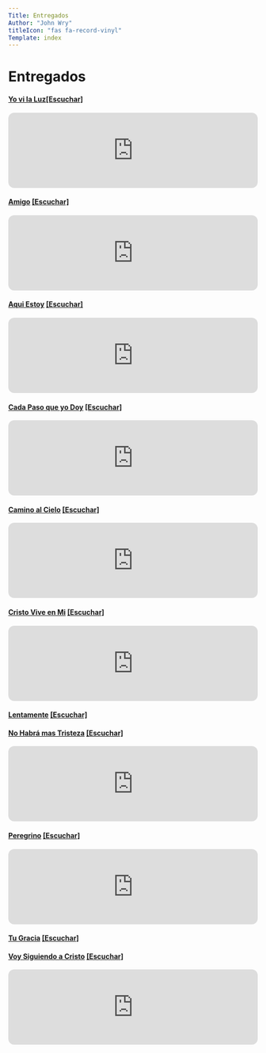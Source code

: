 ```yaml
---
Title: Entregados
Author: "John Wry"
titleIcon: "fas fa-record-vinyl"
Template: index
---
```


# Entregados

#### [Yo vi la Luz]()[[Escuchar]](https://open.spotify.com/track/1hPEk6gXPHFVxouy2yzD0e?si=55392cf4b9b6483a)
<iframe style="border-radius:12px" src="https://open.spotify.com/embed/track/1hPEk6gXPHFVxouy2yzD0e?utm_source=generator" width="100%" height="152" frameBorder="0" allowfullscreen="" allow="autoplay; clipboard-write; encrypted-media; fullscreen; picture-in-picture" loading="lazy"></iframe>


#### [Amigo]() [[Escuchar]](https://open.spotify.com/track/24dBOMmtznHn0f46X1yJ1U?si=d3ff6a2b905f4bf5)
<iframe style="border-radius:12px" src="https://open.spotify.com/embed/track/24dBOMmtznHn0f46X1yJ1U?utm_source=generator" width="100%" height="152" frameBorder="0" allowfullscreen="" allow="autoplay; clipboard-write; encrypted-media; fullscreen; picture-in-picture" loading="lazy"></iframe>

#### [Aqui Estoy]() [[Escuchar]](https://open.spotify.com/track/3W8JmxZRypyBCkrx4U5di9?si=ed7fdb41c5dc427d)
<iframe style="border-radius:12px" src="https://open.spotify.com/embed/track/3W8JmxZRypyBCkrx4U5di9?utm_source=generator" width="100%" height="152" frameBorder="0" allowfullscreen="" allow="autoplay; clipboard-write; encrypted-media; fullscreen; picture-in-picture" loading="lazy"></iframe>

#### [Cada Paso que yo Doy]() [[Escuchar]](https://open.spotify.com/track/3KBDtrqQPgZPyDRMdSco7L?si=79f2218150994add)
<iframe style="border-radius:12px" src="https://open.spotify.com/embed/track/3KBDtrqQPgZPyDRMdSco7L?utm_source=generator&theme=0" width="100%" height="152" frameBorder="0" allowfullscreen="" allow="autoplay; clipboard-write; encrypted-media; fullscreen; picture-in-picture" loading="lazy"></iframe>

#### [Camino al Cielo]() [[Escuchar]](https://open.spotify.com/track/6uEDY6a0TdptR7YtyOA77V?si=7eeeb45f2b00449f)
<iframe style="border-radius:12px" src="https://open.spotify.com/embed/track/6uEDY6a0TdptR7YtyOA77V?utm_source=generator" width="100%" height="152" frameBorder="0" allowfullscreen="" allow="autoplay; clipboard-write; encrypted-media; fullscreen; picture-in-picture" loading="lazy"></iframe>

#### [Cristo Vive en Mi]() [[Escuchar]](https://cloud.cc3d.org/index.php/s/5okg7EDYL2na7Hg)
<iframe style="border-radius:12px" src="https://open.spotify.com/embed/track/3YWgLlDufk6V9Qukqmwvq9?utm_source=generator" width="100%" height="152" frameBorder="0" allowfullscreen="" allow="autoplay; clipboard-write; encrypted-media; fullscreen; picture-in-picture" loading="lazy"></iframe>

#### [Lentamente]() [[Escuchar]](https://cloud.cc3d.org/index.php/s/bCqyrW7sbszcwrJ)


#### [No Habrá mas Tristeza]() [[Escuchar]](https://open.spotify.com/track/0eDhBXn8hGLZqvle0LIGtM?si=7301938aba7b46ee)
<iframe style="border-radius:12px" src="https://open.spotify.com/embed/track/0eDhBXn8hGLZqvle0LIGtM?utm_source=generator" width="100%" height="152" frameBorder="0" allowfullscreen="" allow="autoplay; clipboard-write; encrypted-media; fullscreen; picture-in-picture" loading="lazy"></iframe>

#### [Peregrino]() [[Escuchar]](https://open.spotify.com/track/0Gy1SGBluiMQf9hF7WpmQM?si=1d741c793aa84ae2)
<iframe style="border-radius:12px" src="https://open.spotify.com/embed/track/0Gy1SGBluiMQf9hF7WpmQM?utm_source=generator" width="100%" height="152" frameBorder="0" allowfullscreen="" allow="autoplay; clipboard-write; encrypted-media; fullscreen; picture-in-picture" loading="lazy"></iframe>

#### [Tu Gracia]() [[Escuchar]](https://cloud.cc3d.org/index.php/s/mDqFoDCGFsxPwMJ)

#### [Voy Siguiendo a Cristo]() [[Escuchar]](https://open.spotify.com/track/5NrRCFl8T1MQjS1B3aF0e4?si=09c10c6508b54004)
<iframe style="border-radius:12px" src="https://open.spotify.com/embed/track/5NrRCFl8T1MQjS1B3aF0e4?utm_source=generator" width="100%" height="152" frameBorder="0" allowfullscreen="" allow="autoplay; clipboard-write; encrypted-media; fullscreen; picture-in-picture" loading="lazy"></iframe>